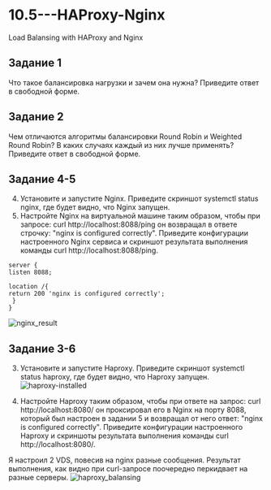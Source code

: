 # 10.5---HAProxy-Nginx
Load Balansing with HAProxy and Nginx

## Задание 1
Что такое балансировка нагрузки и зачем она нужна?
Приведите ответ в свободной форме.

## Задание 2
Чем отличаются алгоритмы балансировки Round Robin и Weighted Round Robin? В каких случаях каждый из них лучше применять?
Приведите ответ в свободной форме.

## Задание 4-5
4. Установите и запустите Nginx.
Приведите скриншот systemctl status nginx, где будет видно, что Nginx запущен.
5. Настройте Nginx на виртуальной машине таким образом, чтобы при запросе:
curl http://localhost:8088/ping
он возвращал в ответе строчку:
"nginx is configured correctly".
Приведите конфигурации настроенного Nginx сервиса и скриншот результата выполнения команды curl http://localhost:8088/ping.

```
server {
listen 8088;

location /{
return 200 'nginx is configured correctly';
 }
}
```

![nginx_result](https://github.com/RSafin12/10.5-HAProxy-Nginx/blob/main/nginx_result.png)

## Задание 3-6
3. Установите и запустите Haproxy.
Приведите скриншот systemctl status haproxy, где будет видно, что Haproxy запущен.
![haproxy-installed](https://github.com/RSafin12/10.5-HAProxy-Nginx/blob/main/haproxy-installed.png)

6. Настройте Haproxy таким образом, чтобы при ответе на запрос:
curl http://localhost:8080/
он проксировал его в Nginx на порту 8088, который был настроен в задании 5 и возвращал от него ответ:
"nginx is configured correctly".
Приведите конфигурации настроенного Haproxy и скриншоты результата выполнения команды curl http://localhost:8080/.

Я настроил 2 VDS, повесив на nginx разные сообщения. 
Результат выполнения, как видно при curl-запросе поочередно перкидвает на разные серверы. 
![haproxy_balansing](https://github.com/RSafin12/10.5-HAProxy-Nginx/blob/main/haproxy_balansing.png)
